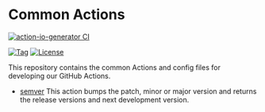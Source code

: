# Common Actions

[![action-io-generator CI](https://github.com/peinser/actions/workflows/action-io-generator%20CI/badge.svg)](https://github.com/peinser/actions/actions)

[![Tag](https://img.shields.io/github/v/tag/peinser/actions)](https://github.com/peinser/common/tags)
[![License](https://img.shields.io/github/license/peinser/actions)](./LICENSE)

This repository contains the common Actions and config files for developing our GitHub Actions.

- [semver](./semver) This action bumps the patch, minor or major version and returns the release versions and next development version.
